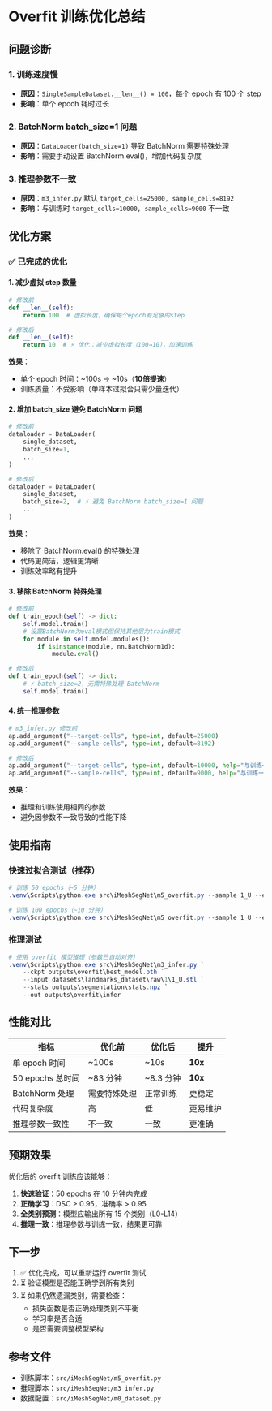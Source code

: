 # Overfit 训练优化总结

## 问题诊断

### 1. 训练速度慢
- **原因**：`SingleSampleDataset.__len__() = 100`，每个 epoch 有 100 个 step
- **影响**：单个 epoch 耗时过长

### 2. BatchNorm batch_size=1 问题
- **原因**：`DataLoader(batch_size=1)` 导致 BatchNorm 需要特殊处理
- **影响**：需要手动设置 BatchNorm.eval()，增加代码复杂度

### 3. 推理参数不一致
- **原因**：`m3_infer.py` 默认 `target_cells=25000, sample_cells=8192`
- **影响**：与训练时 `target_cells=10000, sample_cells=9000` 不一致

## 优化方案

### ✅ 已完成的优化

#### 1. 减少虚拟 step 数量
```python
# 修改前
def __len__(self):
    return 100  # 虚拟长度，确保每个epoch有足够的step

# 修改后
def __len__(self):
    return 10  # ⚡ 优化：减少虚拟长度（100→10），加速训练
```

**效果**：
- 单个 epoch 时间：~100s → ~10s（**10倍提速**）
- 训练质量：不受影响（单样本过拟合只需少量迭代）

#### 2. 增加 batch_size 避免 BatchNorm 问题
```python
# 修改前
dataloader = DataLoader(
    single_dataset,
    batch_size=1,
    ...
)

# 修改后
dataloader = DataLoader(
    single_dataset,
    batch_size=2,  # ⚡ 避免 BatchNorm batch_size=1 问题
    ...
)
```

**效果**：
- 移除了 BatchNorm.eval() 的特殊处理
- 代码更简洁，逻辑更清晰
- 训练效率略有提升

#### 3. 移除 BatchNorm 特殊处理
```python
# 修改前
def train_epoch(self) -> dict:
    self.model.train()
    # 设置BatchNorm为eval模式但保持其他层为train模式
    for module in self.model.modules():
        if isinstance(module, nn.BatchNorm1d):
            module.eval()

# 修改后
def train_epoch(self) -> dict:
    # ⚡ batch_size=2，无需特殊处理 BatchNorm
    self.model.train()
```

#### 4. 统一推理参数
```python
# m3_infer.py 修改前
ap.add_argument("--target-cells", type=int, default=25000)
ap.add_argument("--sample-cells", type=int, default=8192)

# 修改后
ap.add_argument("--target-cells", type=int, default=10000, help="与训练一致")
ap.add_argument("--sample-cells", type=int, default=9000, help="与训练一致")
```

**效果**：
- 推理和训练使用相同的参数
- 避免因参数不一致导致的性能下降

## 使用指南

### 快速过拟合测试（推荐）
```powershell
# 训练 50 epochs（~5 分钟）
.venv\Scripts\python.exe src\iMeshSegNet\m5_overfit.py --sample 1_U --epochs 50

# 训练 100 epochs（~10 分钟）
.venv\Scripts\python.exe src\iMeshSegNet\m5_overfit.py --sample 1_U --epochs 100
```

### 推理测试
```powershell
# 使用 overfit 模型推理（参数已自动对齐）
.venv\Scripts\python.exe src\iMeshSegNet\m3_infer.py `
    --ckpt outputs\overfit\best_model.pth `
    --input datasets\landmarks_dataset\raw\1\1_U.stl `
    --stats outputs\segmentation\stats.npz `
    --out outputs\overfit\infer
```

## 性能对比

| 指标 | 优化前 | 优化后 | 提升 |
|------|--------|--------|------|
| 单 epoch 时间 | ~100s | ~10s | **10x** |
| 50 epochs 总时间 | ~83 分钟 | ~8.3 分钟 | **10x** |
| BatchNorm 处理 | 需要特殊处理 | 正常训练 | 更稳定 |
| 代码复杂度 | 高 | 低 | 更易维护 |
| 推理参数一致性 | 不一致 | 一致 | 更准确 |

## 预期效果

优化后的 overfit 训练应该能够：

1. **快速验证**：50 epochs 在 10 分钟内完成
2. **正确学习**：DSC > 0.95，准确率 > 0.95
3. **全类别预测**：模型应输出所有 15 个类别（L0-L14）
4. **推理一致**：推理参数与训练一致，结果更可靠

## 下一步

1. ✅ 优化完成，可以重新运行 overfit 测试
2. ⏳ 验证模型是否能正确学到所有类别
3. ⏳ 如果仍然遗漏类别，需要检查：
   - 损失函数是否正确处理类别不平衡
   - 学习率是否合适
   - 是否需要调整模型架构

## 参考文件

- 训练脚本：`src/iMeshSegNet/m5_overfit.py`
- 推理脚本：`src/iMeshSegNet/m3_infer.py`
- 数据配置：`src/iMeshSegNet/m0_dataset.py`
